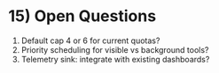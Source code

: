 # 15) Open Questions

1. Default cap 4 or 6 for current quotas?
2. Priority scheduling for visible vs background tools?
3. Telemetry sink: integrate with existing dashboards?
